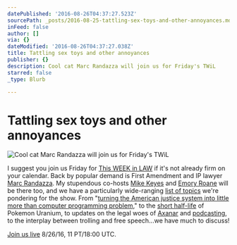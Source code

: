 ```yaml
---
datePublished: '2016-08-26T04:37:27.523Z'
sourcePath: _posts/2016-08-25-tattling-sex-toys-and-other-annoyances.md
inFeed: false
author: []
via: {}
dateModified: '2016-08-26T04:37:27.038Z'
title: Tattling sex toys and other annoyances
publisher: {}
description: Cool cat Marc Randazza will join us for Friday's TWiL
starred: false
_type: Blurb

---
```

# Tattling sex toys and other annoyances
![Cool cat Marc Randazza will join us for Friday's TWiL](https://the-grid-user-content.s3-us-west-2.amazonaws.com/8ccdcbcb-fb94-40e3-b731-1aabf8cdb306.jpg)

I suggest you join us Friday for [This WEEK in LAW][0] if it's not already firm on your calendar. Back by popular demand is First Amendment and IP lawyer [Marc Randazza][1]. My stupendous co-hosts [Mike Keyes][2] and [Emory Roane][3] will be there too, and we have a particularly wide-ranging [list of topics][4] we're pondering for the show. From "[turning the American justice system into little more than computer programming problem][5]," to the [short half-life][6] of Pokemon Uranium, to updates on the legal woes of [Axanar][7] and [podcasting][8], to the interplay between trolling and free speech...we have much to discuss!

[Join us live][9] 8/26/16, 11 PT/18:00 UTC.

[0]: http://twit.tv/twil "TWiL"
[1]: http://randazza.com/marc-j-randazza/ "Marc Randazza"
[2]: http://thetmca.com/author/jmichaelkeyes/ "Mike Keyes"
[3]: http://www.emoryr.info/ "Emory Roane"
[4]: https://tagpacker.com/user/thisweekinlaw?t=357 "TWiL 357 Discussion Points"
[5]: http://motherboard.vice.com/read/legalist-is-automating-the-lawsuit-strategy-peter-thiel-used-to-kill-gawker "Motherboard on Legalist"
[6]: http://www.chipchick.com/2016/08/pokemon-uranium.html "Fan-Made Pokémon Game Gets Shut Down by Nintendo"
[7]: http://www.nextbigfuture.com/2016/08/history-of-babylon-5-star-trek-ds9.html "History of Babylon 5 / Star Trek DS9 repeating with Star Trek Axanar and Star Trek Discovery"
[8]: http://arstechnica.com/tech-policy/2016/08/podcasting-patent-troll-fights-eff-on-appeal-hoping-to-save-itself/ "Podcasting patent troll fights EFF on appeal, hoping to save itself"
[9]: https://twit.tv/live "Watch TWiT Live"